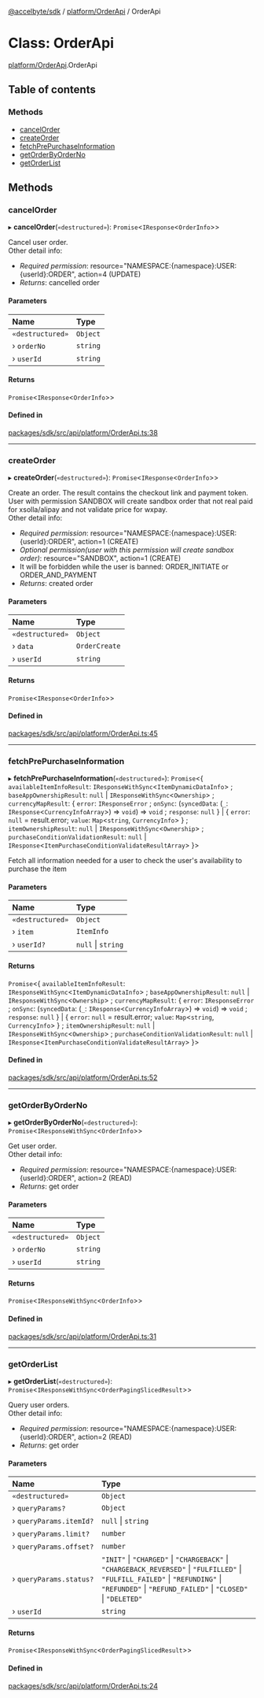 [@accelbyte/sdk](../README.md) / [platform/OrderApi](../modules/platform_OrderApi.md) / OrderApi

# Class: OrderApi

[platform/OrderApi](../modules/platform_OrderApi.md).OrderApi

## Table of contents

### Methods

- [cancelOrder](platform_OrderApi.OrderApi.md#cancelorder)
- [createOrder](platform_OrderApi.OrderApi.md#createorder)
- [fetchPrePurchaseInformation](platform_OrderApi.OrderApi.md#fetchprepurchaseinformation)
- [getOrderByOrderNo](platform_OrderApi.OrderApi.md#getorderbyorderno)
- [getOrderList](platform_OrderApi.OrderApi.md#getorderlist)

## Methods

### cancelOrder

▸ **cancelOrder**(`«destructured»`): `Promise`<`IResponse`<`OrderInfo`\>\>

Cancel user order.<br>Other detail info: <ul><li><i>Required permission</i>: resource="NAMESPACE:{namespace}:USER:{userId}:ORDER", action=4 (UPDATE)</li><li><i>Returns</i>: cancelled order</li></ul>

#### Parameters

| Name | Type |
| :------ | :------ |
| `«destructured»` | `Object` |
| › `orderNo` | `string` |
| › `userId` | `string` |

#### Returns

`Promise`<`IResponse`<`OrderInfo`\>\>

#### Defined in

[packages/sdk/src/api/platform/OrderApi.ts:38](https://github.com/AccelByte/accelbyte-web-sdk/blob/36ddeb4/packages/sdk/src/api/platform/OrderApi.ts#L38)

___

### createOrder

▸ **createOrder**(`«destructured»`): `Promise`<`IResponse`<`OrderInfo`\>\>

Create an order. The result contains the checkout link and payment token. User with permission SANDBOX will create sandbox order that not real paid for xsolla/alipay and not validate price for wxpay.<br>Other detail info: <ul><li><i>Required permission</i>: resource="NAMESPACE:{namespace}:USER:{userId}:ORDER", action=1 (CREATE)</li><li><i>Optional permission(user with this permission will create sandbox order)</i>: resource="SANDBOX", action=1 (CREATE)</li><li>It will be forbidden while the user is banned: ORDER_INITIATE or ORDER_AND_PAYMENT</li><li><i>Returns</i>: created order</li></ul>

#### Parameters

| Name | Type |
| :------ | :------ |
| `«destructured»` | `Object` |
| › `data` | `OrderCreate` |
| › `userId` | `string` |

#### Returns

`Promise`<`IResponse`<`OrderInfo`\>\>

#### Defined in

[packages/sdk/src/api/platform/OrderApi.ts:45](https://github.com/AccelByte/accelbyte-web-sdk/blob/36ddeb4/packages/sdk/src/api/platform/OrderApi.ts#L45)

___

### fetchPrePurchaseInformation

▸ **fetchPrePurchaseInformation**(`«destructured»`): `Promise`<{ `availableItemInfoResult`: `IResponseWithSync`<`ItemDynamicDataInfo`\> ; `baseAppOwnershipResult`: ``null`` \| `IResponseWithSync`<`Ownership`\> ; `currencyMapResult`: { `error`: `IResponseError` ; `onSync`: (`syncedData`: (`_`: `IResponse`<`CurrencyInfoArray`\>) => `void`) => `void` ; `response`: ``null``  } \| { `error`: ``null`` = result.error; `value`: `Map`<`string`, `CurrencyInfo`\>  } ; `itemOwnershipResult`: ``null`` \| `IResponseWithSync`<`Ownership`\> ; `purchaseConditionValidationResult`: ``null`` \| `IResponse`<`ItemPurchaseConditionValidateResultArray`\>  }\>

Fetch all information needed for a user to check the user's availability to purchase the item

#### Parameters

| Name | Type |
| :------ | :------ |
| `«destructured»` | `Object` |
| › `item` | `ItemInfo` |
| › `userId?` | ``null`` \| `string` |

#### Returns

`Promise`<{ `availableItemInfoResult`: `IResponseWithSync`<`ItemDynamicDataInfo`\> ; `baseAppOwnershipResult`: ``null`` \| `IResponseWithSync`<`Ownership`\> ; `currencyMapResult`: { `error`: `IResponseError` ; `onSync`: (`syncedData`: (`_`: `IResponse`<`CurrencyInfoArray`\>) => `void`) => `void` ; `response`: ``null``  } \| { `error`: ``null`` = result.error; `value`: `Map`<`string`, `CurrencyInfo`\>  } ; `itemOwnershipResult`: ``null`` \| `IResponseWithSync`<`Ownership`\> ; `purchaseConditionValidationResult`: ``null`` \| `IResponse`<`ItemPurchaseConditionValidateResultArray`\>  }\>

#### Defined in

[packages/sdk/src/api/platform/OrderApi.ts:52](https://github.com/AccelByte/accelbyte-web-sdk/blob/36ddeb4/packages/sdk/src/api/platform/OrderApi.ts#L52)

___

### getOrderByOrderNo

▸ **getOrderByOrderNo**(`«destructured»`): `Promise`<`IResponseWithSync`<`OrderInfo`\>\>

Get user order.<br>Other detail info: <ul><li><i>Required permission</i>: resource="NAMESPACE:{namespace}:USER:{userId}:ORDER", action=2 (READ)</li><li><i>Returns</i>: get order</li></ul>

#### Parameters

| Name | Type |
| :------ | :------ |
| `«destructured»` | `Object` |
| › `orderNo` | `string` |
| › `userId` | `string` |

#### Returns

`Promise`<`IResponseWithSync`<`OrderInfo`\>\>

#### Defined in

[packages/sdk/src/api/platform/OrderApi.ts:31](https://github.com/AccelByte/accelbyte-web-sdk/blob/36ddeb4/packages/sdk/src/api/platform/OrderApi.ts#L31)

___

### getOrderList

▸ **getOrderList**(`«destructured»`): `Promise`<`IResponseWithSync`<`OrderPagingSlicedResult`\>\>

Query user orders.<br>Other detail info: <ul><li><i>Required permission</i>: resource="NAMESPACE:{namespace}:USER:{userId}:ORDER", action=2 (READ)</li><li><i>Returns</i>: get order</li></ul>

#### Parameters

| Name | Type |
| :------ | :------ |
| `«destructured»` | `Object` |
| › `queryParams?` | `Object` |
| › `queryParams.itemId?` | ``null`` \| `string` |
| › `queryParams.limit?` | `number` |
| › `queryParams.offset?` | `number` |
| › `queryParams.status?` | ``"INIT"`` \| ``"CHARGED"`` \| ``"CHARGEBACK"`` \| ``"CHARGEBACK_REVERSED"`` \| ``"FULFILLED"`` \| ``"FULFILL_FAILED"`` \| ``"REFUNDING"`` \| ``"REFUNDED"`` \| ``"REFUND_FAILED"`` \| ``"CLOSED"`` \| ``"DELETED"`` |
| › `userId` | `string` |

#### Returns

`Promise`<`IResponseWithSync`<`OrderPagingSlicedResult`\>\>

#### Defined in

[packages/sdk/src/api/platform/OrderApi.ts:24](https://github.com/AccelByte/accelbyte-web-sdk/blob/36ddeb4/packages/sdk/src/api/platform/OrderApi.ts#L24)
